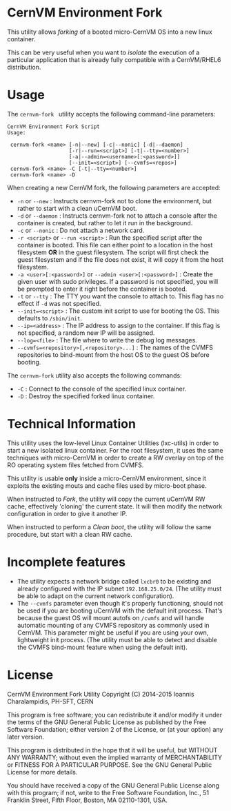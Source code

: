 
# CernVM Environment Fork

This utility allows _forking_ of a booted micro-CernVM OS into a new linux container.

This can be very useful when you want to _isolate_ the execution of a particular application that is already fully compatible with a CernVM/RHEL6 distribution.

# Usage

The `cernvm-fork ` utility accepts the following command-line parameters:

    CernVM Environment Fork Script
    Usage:
    
     cernvm-fork <name> [-n|--new] [-c|--nonic] [-d|--daemon]
                        [-r|--run=<script>] [-t|--tty=<number>]
                        [-a|--admin=<username>[:<password>]]
                        [--init=<script>] [--cvmfs=<repos>]
     cernvm-fork <name> -C [-t|--tty=<number>]
     cernvm-fork <name> -D

When creating a new CernVM fork, the following parameters are accepted:

 * `-n` or `--new` : Instructs cernvm-fork not to clone the environment, but rather to start with a clean uCernVM boot.
 * `-d` or `--daemon` : Instructs cernvm-fork not to attach a console after the container is created, but rather to let it run in the background.
 * `-c` or `--nonic` : Do not attach a network card.
 * `-r <script>` or `--run <script>` : Run the specified script after the container is booted. This file can either point to a location in the host filesystem **OR** in the guest filesystem. The script will first check the guest filesystem and if the file does not exist, it will copy it from the host filesystem.
 * `-a <user>[:<password>]` or `--admin <user>[:<password>]` : Create the given user with sudo privileges. If a password is not specified, you will be prompted to enter it right before the container is booted.
 * `-t` or `--tty` : The TTY you want the console to attach to. This flag has no effect if `-d` was not specified.
 * `--init=<script>` : The custom init script to use for booting the OS. This defaults to `/sbin/init`.
 * `--ip=<address>` : The IP address to assign to the container. If this flag is not specified, a random new IP will be assigned.
 * `--log=<file>` : The file where to write the debug log messages.
 * `--cvmfs=<repository>[,<repository>...]` : The names of the CVMFS repositories to bind-mount from the host OS to the guest OS before booting.

The `cernvm-fork` utility also accepts the following commands:

 * `-C` : Connect to the console of the specified linux container.
 * `-D` : Destroy the specified forked linux container.

# Technical Information

This utility uses the low-level Linux Container Utilities (lxc-utils) in order to start a new isolated linux container. For the root filesystem, it uses the same techniques with micro-CernVM in order to create a RW overlay on top of the RO operating system files fetched from CVMFS.

This utility is usable **only** inside a micro-CernVM environment, since it exploits the existing mouts and cache files used by micro-boot phase. 

When instructed to *Fork*, the utility will copy the current uCernVM RW cache, effectively 'cloning' the current state. It will then modify the network configuration in order to give it another IP.

When instructed to perform a *Clean boot*, the utility will follow the same procedure, but start with a clean RW cache.

# Incomplete features

 * The utility expects a network bridge called `lxcbr0` to be existing and already configured with the IP subnet `192.168.25.0/24`. (The utility must be able to adapt on the current network configuration).
 * The `--cvmfs` parameter even though it's properly functioning, should not be used if you are booting uCernVM with the default init process. That's because the guest OS will mount autofs on `/cvmfs` and will handle automatic mounting of any CVMFS repository as commonly used in CernVM. This parameter might be useful if you are using your own, lightweight init process. (The utility must be able to detect and disable the CVMFS bind-mount feature when using the default init).

# License

CernVM Environment Fork Utility 
Copyright (C) 2014-2015  Ioannis Charalampidis, PH-SFT, CERN

This program is free software; you can redistribute it and/or
modify it under the terms of the GNU General Public License
as published by the Free Software Foundation; either version 2
of the License, or (at your option) any later version.

This program is distributed in the hope that it will be useful,
but WITHOUT ANY WARRANTY; without even the implied warranty of
MERCHANTABILITY or FITNESS FOR A PARTICULAR PURPOSE.  See the
GNU General Public License for more details.

You should have received a copy of the GNU General Public License
along with this program; if not, write to the Free Software
Foundation, Inc., 51 Franklin Street, Fifth Floor, Boston, MA  02110-1301, USA.

